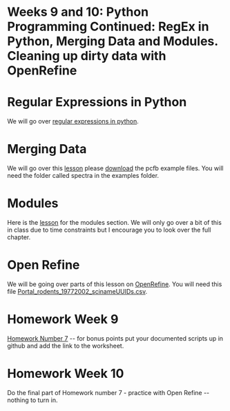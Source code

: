 # Weeks 9 and 10:  Python Programming Continued: RegEx in Python, Merging Data and Modules. Cleaning up dirty data with OpenRefine

# Regular Expressions in Python
We will go over [regular expressions in python](https://www.dropbox.com/s/uzb63gbzqc8l6hs/PythonRegular_Expressions.docx?dl=0).

# Merging Data
We will go over this [lesson](https://www.dropbox.com/s/7dp4l6sytciju1o/PythonLessonMerging_Files.Chapter11.docx?dl=0) please [download](http://practicalcomputing.org/downloads) the pcfb example files. You will need the folder called spectra in the examples folder. 

# Modules
Here is the [lesson](https://www.dropbox.com/s/udesxajwxjky672/PythonLesson5Modules.Chapter12.docx?dl=0) for the modules section. We will only go over a bit of this in class due to time constraints but I encourage you to look over the full chapter.

# Open Refine
We will be going over parts of this lesson on [OpenRefine](https://datacarpentry.org/OpenRefine-ecology-lesson/00-getting-started/index.html). You will need this file [Portal_rodents_19772002_scinameUUIDs.csv](https://www.dropbox.com/s/ke2xgkgpw1qc11n/Portal_rodents_19772002_scinameUUIDs.csv?dl=0).


# Homework Week 9
  
[Homework Number 7](https://www.dropbox.com/s/w2nt9nah1bqixn3/Programming_Exercises_Part_IV.docx?dl=0) -- for bonus points put your documented scripts up in github and add the link to the worksheet.

# Homework Week 10
Do the final part of Homework number 7 - practice with Open Refine -- nothing to turn in. 

